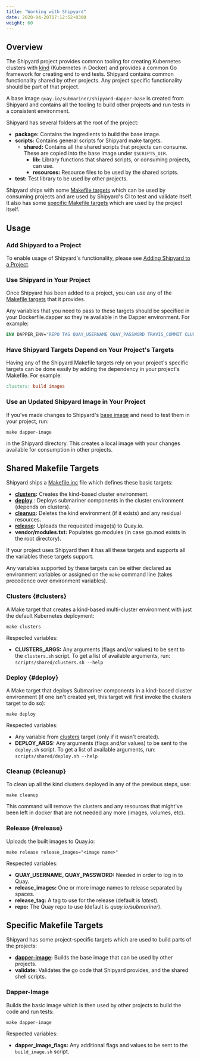 ```yaml
---
title: "Working with Shipyard"
date: 2020-04-20T17:12:52+0300
weight: 60
---
```


## Overview

The Shipyard project provides common tooling for creating Kubernetes clusters with [kind](https://github.com/kubernetes-sigs/kind)
(Kubernetes in Docker) and provides a common Go framework for creating end to end tests.
Shipyard contains common functionality shared by other projects. Any project specific functionality should be part of that project.

A base image `quay.io/submariner/shipyard-dapper-base` is created from Shipyard and contains all the tooling to build other projects and run
tests in a consistent environment.

Shipyard has several folders at the root of the project:

* **package:** Contains the ingredients to build the base image.
* **scripts:** Contains general scripts for Shipyard make targets.
  * **shared:** Contains all the shared scripts that projects can consume. These are copied into the base image under `$SCRIPTS_DIR`.
    * **lib:** Library functions that shared scripts, or consuming projects, can use.
    * **resources:** Resource files to be used by the shared scripts.
* **test:** Test library to be used by other projects.

Shipyard ships with some [Makefile targets](#shared-makefile-targets) which can be used by consuming projects and are used by Shipyard's CI
to test and validate itself. It also has some [specific Makefile targets](#specific-makefile-targets) which are used by the project itself.

## Usage

### Add Shipyard to a Project

To enable usage of Shipyard's functionality, please see [Adding Shipyard to a Project](first-time).

### Use Shipyard in Your Project

Once Shipyard has been added to a project, you can use any of the [Makefile targets](#shared-makefile-targets) that it provides.

Any variables that you need to pass to these targets should be specified in your Dockerfile.dapper so they're available in the Dapper
environment. For example:

```Dockerfile
ENV DAPPER_ENV="REPO TAG QUAY_USERNAME QUAY_PASSWORD TRAVIS_COMMIT CLUSTERS_ARGS DEPLOY_ARGS"
```

### Have Shipyard Targets Depend on Your Project's Targets

Having any of the Shipyard Makefile targets rely on your project's specific targets can be done easily by adding the dependency in your
project's Makefile. For example:

```Makefile
clusters: build images
```

### Use an Updated Shipyard Image in Your Project

If you've made changes to Shipyard's [base image](#dapper-image) and need to test them in your project, run:

```shell
make dapper-image
```

in the Shipyard directory. This creates a local image with your changes available for consumption in other projects.

## Shared Makefile Targets

Shipyard ships a [Makefile.inc] file which defines these basic targets:

* **[clusters](#clusters):** Creates the kind-based cluster environment.
* **[deploy](#deploy)** : Deploys submariner components in the cluster environment (depends on clusters).
* **[cleanup](#cleanup):** Deletes the kind environment (if it exists) and any residual resources.
* **[release](#release):** Uploads the requested image(s) to Quay.io.
* **vendor/modules.txt:** Populates go modules (in case go.mod exists in the root directory).

If your project uses Shipyard then it has all these targets and supports all the variables these targets support.

Any variables supported by these targets can be either declared as environment variables or assigned on the `make` command line (takes
precedence over environment variables).

### Clusters {#clusters}

A Make target that creates a kind-based multi-cluster environment with just the default Kubernetes deployment:

```shell
make clusters
```

Respected variables:

* **CLUSTERS_ARGS:** Any arguments (flags and/or values) to be sent to the `clusters.sh` script. To get a list of available arguments, run:
  `scripts/shared/clusters.sh --help`

### Deploy {#deploy}

A Make target that deploys Submariner components in a kind-based cluster environment (if one isn't created yet, this target will first
invoke the clusters target to do so):

```shell
make deploy
```

Respected variables:

* Any variable from [clusters](#clusters) target (only if it wasn't created).
* **DEPLOY_ARGS:** Any arguments (flags and/or values) to be sent to the `deploy.sh` script. To get a list of available arguments, run:
  `scripts/shared/deploy.sh --help`

### Cleanup {#cleanup}

To clean up all the kind clusters deployed in any of the previous steps, use:

```shell
make cleanup
```

This command will remove the clusters and any resources that might've been left in docker that are not needed any more (images, volumes,
etc).

### Release {#release}

Uploads the built images to Quay.io:

```shell
make release release_images="<image name>"
```

Respected variables:

* **QUAY_USERNAME, QUAY_PASSWORD:** Needed in order to log in to Quay.
* **release_images:** One or more image names to release separated by spaces.
* **release_tag:** A tag to use for the release (default is *latest*).
* **repo:** The Quay repo to use (default is *quay.io/submariner*).

## Specific Makefile Targets

Shipyard has some project-specific targets which are used to build parts of the projects:

* **[dapper-image](#dapper-image):** Builds the base image that can be used by other projects.
* **validate:** Validates the go code that Shipyard provides, and the shared shell scripts.

### Dapper-Image

Builds the basic image which is then used by other projects to build the code and run tests:

```shell
make dapper-image
```

Respected variables:

* **dapper_image_flags:** Any additional flags and values to be sent to the `build_image.sh` script.

[Makefile.inc]: https://github.com/submariner-io/shipyard/blob/master/Makefile.inc
